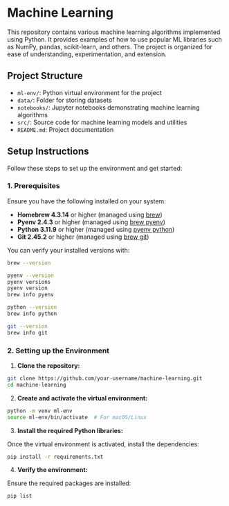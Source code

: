 # Machine Learning

This repository contains various machine learning algorithms implemented using Python. It provides examples of how to use popular ML libraries such as NumPy, pandas, scikit-learn, and others. The project is organized for ease of understanding, experimentation, and extension.

## Project Structure

- `ml-env/`: Python virtual environment for the project
- `data/`: Folder for storing datasets
- `notebooks/`: Jupyter notebooks demonstrating machine learning algorithms
- `src/`: Source code for machine learning models and utilities
- `README.md`: Project documentation

## Setup Instructions

Follow these steps to set up the environment and get started:

### 1. Prerequisites

Ensure you have the following installed on your system:

- **Homebrew 4.3.14** or higher (managed using [brew](https://brew.sh/))
- **Pyenv 2.4.3** or higher (managed using [brew pyenv](https://formulae.brew.sh/formula/pyenv))
- **Python 3.11.9** or higher (managed using [pyenv python](https://github.com/pyenv/pyenv))
- **Git 2.45.2** or higher (managed using [brew git](https://formulae.brew.sh/formula/git))

You can verify your installed versions with:

```bash
brew --version

pyenv --version
pyenv versions
pyenv version
brew info pyenv

python --version
brew info python

git --version
brew info git
```

### 2. Setting up the Environment
1. **Clone the repository:**

```bash
git clone https://github.com/your-username/machine-learning.git
cd machine-learning
```

2. **Create and activate the virtual environment:**

```bash
python -m venv ml-env
source ml-env/bin/activate  # For macOS/Linux
```

3. **Install the required Python libraries:**

Once the virtual environment is activated, install the dependencies:

```bash
pip install -r requirements.txt
```

4. **Verify the environment:**

Ensure the required packages are installed:

```bash
pip list
```